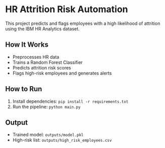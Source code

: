 # HR Attrition Risk Automation

This project predicts and flags employees with a high likelihood of attrition using the IBM HR Analytics dataset.

## How It Works
- Preprocesses HR data
- Trains a Random Forest Classifier
- Predicts attrition risk scores
- Flags high-risk employees and generates alerts

## How to Run
1. Install dependencies: `pip install -r requirements.txt`
2. Run the pipeline: `python main.py`

## Output
- Trained model: `outputs/model.pkl`
- High-risk list: `outputs/high_risk_employees.csv`
